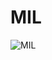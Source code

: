 # MIL

![MIL]([https://www.google.com/url?sa=i&url=https%3A%2F%2Fwww.nature.com%2Farticles%2Fs41591-019-0508-1&psig=AOvVaw26U_tG1OX12Hlo_ePyx5S6&ust=1680623935925000&source=images&cd=vfe&ved=0CBAQjRxqFwoTCJiNi5iKjv4CFQAAAAAdAAAAABAD](https://media.springernature.com/full/springer-static/image/art%3A10.1038%2Fs41591-019-0508-1/MediaObjects/41591_2019_508_Fig1_HTML.png))
